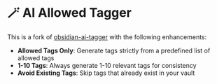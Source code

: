 # 🪄 AI Allowed Tagger

This is a fork of [obsidian-ai-tagger](https://github.com/lucagrippa/obsidian-ai-tagger) with the following enhancements:

- **Allowed Tags Only**: Generate tags strictly from a predefined list of allowed tags
- **1-10 Tags**: Always generate 1-10 relevant tags for consistency
- **Avoid Existing Tags**: Skip tags that already exist in your vault
